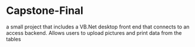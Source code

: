 # Capstone-Final
a small project that includes a VB.Net desktop front end that connects to an access backend. Allows users to upload pictures and print data from the tables
